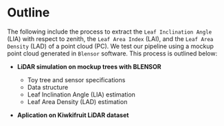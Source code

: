 # Outline

The following include the process to extract the `Leaf Inclination Angle` (LIA) with respect to zenith, the `Leaf Area Index` (LAI), and the `Leaf Area Density` (LAD) of a point cloud (PC). We test our pipeline using a mockup point cloud generated in `Blensor` software. This process is outlined below:

- **LiDAR simulation on mockup trees with BLENSOR**
    - Toy tree and sensor specifications
    - Data structure
    - Leaf Inclination Angle (LIA) estimation
    - Leaf Area Density (LAD) estimation
  
- **Aplication on Kiwkifruit LiDAR dataset**